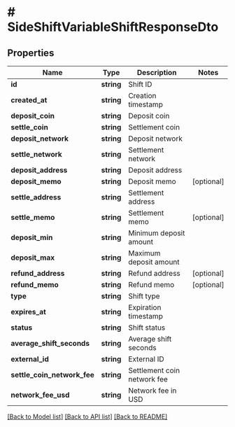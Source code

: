 # # SideShiftVariableShiftResponseDto

## Properties

Name | Type | Description | Notes
------------ | ------------- | ------------- | -------------
**id** | **string** | Shift ID |
**created_at** | **string** | Creation timestamp |
**deposit_coin** | **string** | Deposit coin |
**settle_coin** | **string** | Settlement coin |
**deposit_network** | **string** | Deposit network |
**settle_network** | **string** | Settlement network |
**deposit_address** | **string** | Deposit address |
**deposit_memo** | **string** | Deposit memo | [optional]
**settle_address** | **string** | Settlement address |
**settle_memo** | **string** | Settlement memo | [optional]
**deposit_min** | **string** | Minimum deposit amount |
**deposit_max** | **string** | Maximum deposit amount |
**refund_address** | **string** | Refund address | [optional]
**refund_memo** | **string** | Refund memo | [optional]
**type** | **string** | Shift type |
**expires_at** | **string** | Expiration timestamp |
**status** | **string** | Shift status |
**average_shift_seconds** | **string** | Average shift seconds |
**external_id** | **string** | External ID |
**settle_coin_network_fee** | **string** | Settlement coin network fee |
**network_fee_usd** | **string** | Network fee in USD |

[[Back to Model list]](../../README.md#models) [[Back to API list]](../../README.md#endpoints) [[Back to README]](../../README.md)
